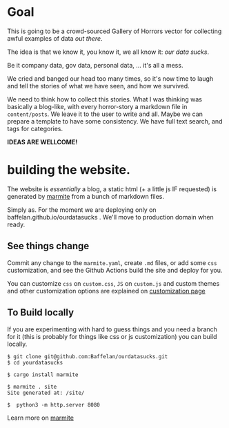 # Goal

This is going to be a crowd-sourced Gallery of Horrors vector for collecting awful examples of data _out there_.

The idea is that we know it, you know it, we all know it: _our data sucks_.

Be it company data, gov data, personal data, ... it's all a mess.

We cried and banged our head too many times, so it's now time to laugh and tell the stories of what we have seen, and how we survived.

We need to think how to collect this stories. What I was thinking was basically a blog-like, with every horror-story a markdown file in `content/posts`. We leave it to the user to write and all. Maybe we can prepare a template to have some consistency. We have full text search, and tags for categories.

**IDEAS ARE WELLCOME!**

# building the website.

The website is _essentially_ a blog, a static html (+ a little js IF requested) is generated by [marmite](https://rochacbruno.github.io/marmite/) from a bunch of markdown files.

Simply as. For the moment we are deploying only on baffelan.github.io/ourdatasucks . We'll move to production domain when ready.

## See things change

Commit any change to the `marmite.yaml`, create `.md` files, or add some `css` customization, and see the Github Actions build the site and deploy for you.

You can customize `css` on `custom.css`, `JS` on `custom.js` and custom themes and other customization options are explained on [customization page](https://rochacbruno.github.io/marmite/tag/customization.html)

## To Build locally

If you are experimenting with hard to guess things and you need a branch for it (this is probably for things like css or js customization) you can build locally.

```console
$ git clone git@github.com:Baffelan/ourdatasucks.git
$ cd yourdatasucks
```

```console
$ cargo install marmite
```

```console
$ marmite . site
Site generated at: /site/
```

```console
$  python3 -m http.server 8080 
```  

Learn more on [marmite](https://rochacbruno.github.io/marmite/)

